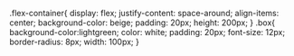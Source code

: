 .flex-container{
    display: flex;
    justify-content: space-around;
    align-items: center;
    background-color: beige;
    padding: 20px;
    height: 200px;
}
.box{
    background-color:lightgreen;
    color: white;
    padding: 20px;
    font-size: 12px;
    border-radius: 8px;
    width: 100px;
}
